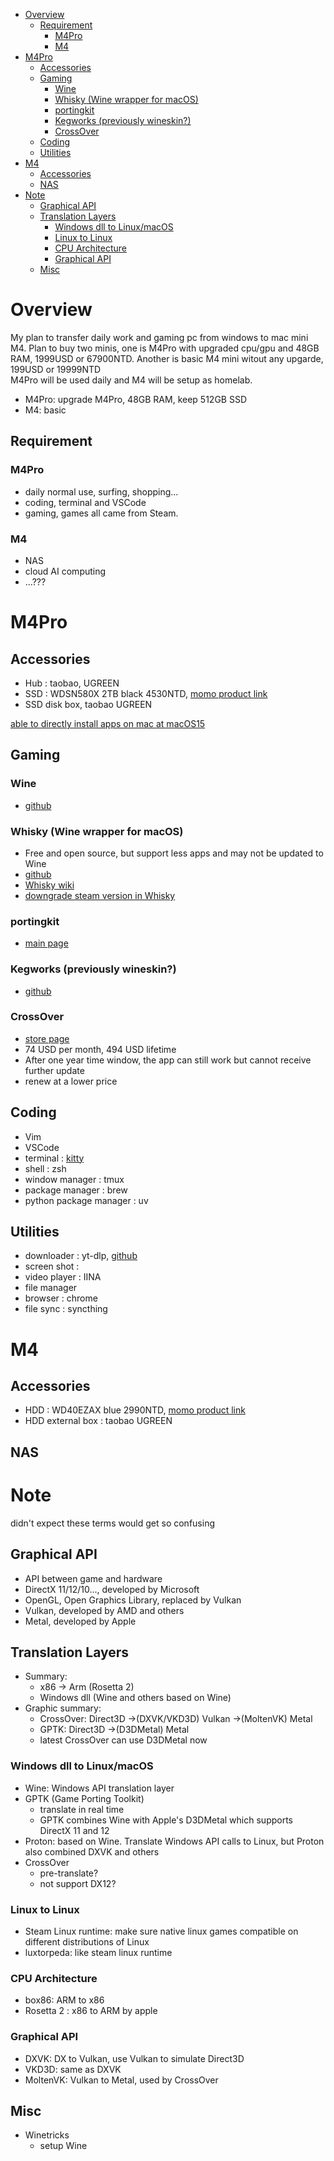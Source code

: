 <!-- vim-markdown-toc GFM -->

* [Overview](#overview)
    * [Requirement](#requirement)
        * [M4Pro](#m4pro)
        * [M4](#m4)
* [M4Pro](#m4pro-1)
    * [Accessories](#accessories)
    * [Gaming](#gaming)
        * [Wine](#wine)
        * [Whisky (Wine wrapper for macOS)](#whisky-wine-wrapper-for-macos)
        * [portingkit](#portingkit)
        * [Kegworks (previously wineskin?)](#kegworks-previously-wineskin)
        * [CrossOver](#crossover)
    * [Coding](#coding)
    * [Utilities](#utilities)
* [M4](#m4-1)
    * [Accessories](#accessories-1)
    * [NAS](#nas)
* [Note](#note)
    * [Graphical API](#graphical-api)
    * [Translation Layers](#translation-layers)
        * [Windows dll to Linux/macOS](#windows-dll-to-linuxmacos)
        * [Linux to Linux](#linux-to-linux)
        * [CPU Architecture](#cpu-architecture)
        * [Graphical API](#graphical-api-1)
    * [Misc](#misc)

<!-- vim-markdown-toc -->

# Overview

My plan to transfer daily work and gaming pc from windows to mac mini M4.
Plan to buy two minis, one is M4Pro with upgraded cpu/gpu and 48GB RAM, 1999USD or 67900NTD.
Another is basic M4 mini witout any upgarde, 199USD or 19999NTD   
M4Pro will be used daily and M4 will be setup as homelab.  

- M4Pro: upgrade M4Pro, 48GB RAM, keep 512GB SSD
- M4: basic

## Requirement

### M4Pro

- daily normal use, surfing, shopping...
- coding, terminal and VSCode
- gaming, games all came from Steam. 

### M4

- NAS
- cloud AI computing
- ...???

# M4Pro

## Accessories

- Hub : taobao, UGREEN
- SSD : WDSN580X 2TB black 4530NTD, <a href="https://www.momoshop.com.tw/goods/GoodsDetail.jsp?i_code=10452240" target="_blank">momo product link</a>
- SSD disk box, taobao UGREEN

<a href="https://www.reddit.com/r/macmini/comments/1gj3ies/you_can_buy_the_mac_mini_with_the_smallest/" target="_blank">able to directly install apps on mac at macOS15</a>

## Gaming

### Wine

- <a href="https://github.com/Gcenx/macOS_Wine_builds" target="_blank">github</a>

### Whisky (Wine wrapper for macOS)

- Free and open source, but support less apps and may not be updated to Wine 
- <a href="https://github.com/Whisky-App/Whisky" target="_blank">github</a>
- <a href="https://docs.getwhisky.app/" target="_blank">Whisky wiki</a>
- <a href="https://www.reddit.com/r/macgaming/comments/1glc0m7/how_to_downgrade_steam_inside_of_whisky_to_get/" target="_blank">downgrade steam version in Whisky</a>

### portingkit

- <a href="https://www.portingkit.com/benefits" target="_blank">main page</a>

### Kegworks (previously wineskin?)

- <a href="https://github.com/Kegworks-App?view_as=public" target="_blank">github</a>

### CrossOver

- <a href="https://www.codeweavers.com/store" target="_blank">store page</a>
- 74 USD per month, 494 USD lifetime
- After one year time window, the app can still work but cannot receive further update
- renew at a lower price

## Coding

- Vim
- VSCode
- terminal : <a href="https://sw.kovidgoyal.net/kitty/" target="_blank">kitty</a>
- shell : zsh
- window manager : tmux
- package manager : brew
- python package manager : uv

## Utilities

- downloader : yt-dlp, <a href="https://github.com/yt-dlp/yt-dlp" target="_blank">github</a>
- screen shot : 
- video player : IINA
- file manager
- browser : chrome
- file sync : syncthing

# M4

## Accessories

- HDD : WD40EZAX blue 2990NTD, <a href="https://www.momoshop.com.tw/goods/GoodsDetail.jsp?i_code=13357989" target="_blank">momo product link</a>
- HDD external box : taobao UGREEN

## NAS

# Note

didn't expect these terms would get so confusing

## Graphical API

- API between game and hardware
- DirectX 11/12/10..., developed by Microsoft
- OpenGL, Open Graphics Library, replaced by Vulkan
- Vulkan, developed by AMD and others
- Metal, developed by Apple

## Translation Layers

- Summary: 
    - x86 -> Arm (Rosetta 2)
    - Windows dll (Wine and others based on Wine)
- Graphic summary: 
    - CrossOver: Direct3D ->(DXVK/VKD3D) Vulkan ->(MoltenVK) Metal
    - GPTK: Direct3D ->(D3DMetal) Metal 
    - latest CrossOver can use D3DMetal now

### Windows dll to Linux/macOS

- Wine: Windows API translation layer
- GPTK (Game Porting Toolkit)
    - translate in real time
    - GPTK combines Wine with Apple's D3DMetal which supports DirectX 11 and 12 
- Proton: based on Wine. Translate Windows API calls to Linux, but Proton also combined DXVK and others
- CrossOver
    - pre-translate?
    - not support DX12?

### Linux to Linux 

- Steam Linux runtime: make sure native linux games compatible on different distributions of Linux
- luxtorpeda: like steam linux runtime

### CPU Architecture

- box86: ARM to x86
- Rosetta 2 : x86 to ARM by apple

### Graphical API

- DXVK: DX to Vulkan, use Vulkan to simulate Direct3D
- VKD3D: same as DXVK
- MoltenVK: Vulkan to Metal, used by CrossOver

## Misc

- Winetricks
    - setup Wine
